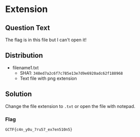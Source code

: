 # Extension

## Question Text

The flag is in this file but I can't open it!

## Distribution
- filename1.txt
    - SHA1: `348ed7a2c6f7c785e13e7d9e6920adc62f188968`
    - Text file with png extension

## Solution
Change the file extension to `.txt` or open the file with notepad.

### Flag
`GCTF{c4n_y0u_7ru57_ex7en510n5}`
